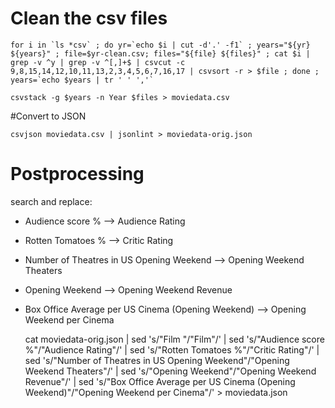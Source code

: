 
# Clean the csv files

    for i in `ls *csv` ; do yr=`echo $i | cut -d'.' -f1` ; years="${yr} ${years}" ; file=$yr-clean.csv; files="${file} ${files}" ; cat $i | grep -v ^y | grep -v ^[,]+$ | csvcut -c 9,8,15,14,12,10,11,13,2,3,4,5,6,7,16,17 | csvsort -r > $file ; done ; years=`echo $years | tr ' ' ','`

    csvstack -g $years -n Year $files > moviedata.csv


#Convert to JSON

    csvjson moviedata.csv | jsonlint > moviedata-orig.json


# Postprocessing
search and replace:
 * Audience  score % --> Audience Rating
 * Rotten Tomatoes % --> Critic Rating
 * Number of Theatres in US Opening Weekend --> Opening Weekend Theaters
 * Opening Weekend --> Opening Weekend Revenue
 * Box Office Average per US Cinema (Opening Weekend) --> Opening Weekend per Cinema

    cat moviedata-orig.json | sed 's/"Film "/"Film"/' | sed 's/"Audience  score %"/"Audience Rating"/' | sed 's/"Rotten Tomatoes %"/"Critic Rating"/' | sed 's/"Number of Theatres in US Opening Weekend"/"Opening Weekend Theaters"/' | sed 's/"Opening Weekend"/"Opening Weekend Revenue"/' | sed 's/"Box Office Average per US Cinema (Opening Weekend)"/"Opening Weekend per Cinema"/' > moviedata.json